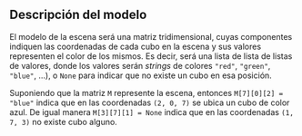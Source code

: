 ## Descripción del modelo
El modelo de la escena será una matriz tridimensional, cuyas componentes
indiquen las coordenadas de cada cubo en la escena y sus valores representen el
color de los mismos. Es decir, será una lista de lista de listas de valores,
donde los valores serán _strings_ de colores `"red"`, `"green"`, `"blue"`,
...), o `None` para indicar que no existe un cubo en esa posición.

Suponiendo que la matriz `M` represente la escena, entonces `M[7][0][2] = "blue"`
indica que en las coordenadas `(2, 0, 7)` se ubica un cubo de color azul. De
igual manera `M[3][7][1] = None` indica que en las coordenadas `(1, 7, 3)` no
existe cubo alguno.